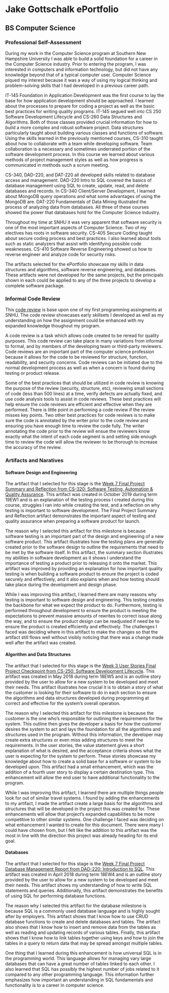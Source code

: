 # Jake Gottschalk ePortfolio
## BS Computer Science


### Professional Self-Assessment

During my work in the Computer Science program at Southern New Hampshire University I was able to build a solid foundation for a career in the Computer Science industry. Prior to entering the program, I was interested in computers and information technology, but did not have any knowledge beyond that of a typical computer user. Computer Science piqued my interest because it was a way of using my logical thinking and problem-solving skills that I had developed in a previous career path. 
	
IT-145 Foundation in Application Development was the first course to lay the base for how application development should be approached. I learned about the processes to prepare for coding a project as well as the basic best practices for writing quality programs. IT-145 segued well into CS 250 Software Development Lifecycle and CS-260 Data Structures and Algorithms. Both of those classes provided crucial information for how to build a more complex and robust software project. Data structures particularly taught about building various classes and functions of software. Using the skills learned in the previously mentioned courses, CS-310 taught about how to collaborate with a team while developing software. Team collaboration is a necessary and sometimes underrated portion of the software development process. In this course we learned about various methods of project management styles as well as how progress is communicated in methods such a scrum meeting.

CS-340, DAD-220, and DAT-220 all developed skills related to database access and management. DAD-220 Intro to SQL covered the basics of database management using SQL to create, update, read, and delete databases and records. In CS-340 Client/Server Development, I learned about MongoDB query operations and what some advantages of using the MongoDB are. DAT-220 Fundamentals of Data Mining illustrated the process of analyzing data from databases. All three of these courses showed the power that databases hold for the Computer Science industry.

Throughout my time at SNHU it was very apparent that software security is one of the most important aspects of Computer Science. Two of my electives has roots in software security. CS-405 Secure Coding taught about secure coding process and best practices. I also learned about tools such as static analyzers that assist with identifying possible code weaknesses. CS-410 Software Reverse Engineering showed us how to reverse engineer and analyze code for security risks.

The artifacts selected for the ePortfolio showcase my skills in data structures and algorithms, software reverse engineering, and databases. These artifacts were not developed for the same projects, but the principals shown in each could be applied to any of the three projects to develop a complete software package.


### Informal Code Review

This [code review](https://youtu.be/aLvutOS_UfU) is base upon one of my first programming assingments at SNHU. The code review showcases early skillsets I developed as well as my understanding on how the assignment could be enhanced with my expanded knowledge thoughout my program.

A code review is a task which allows code created to be reread for quality purposes. This code review can take place in many variations from informal to formal, and by members of the developing team or third-party reviewers. Code reviews are an important part of the computer science profession because it allows for the code to be reviewed for structure, function, readability, and security concerns. Code reviews can be initiated due to the normal development process as well as when a concern is found during testing or product release.

Some of the best practices that should be utilized in code review is knowing the purpose of the review (security, structure, etc), reviewing small sections of code (less than 500 lines) at a time, verify defects are actually fixed, and use code analysis tools to assist in code reviews. These best practices will help ensure the code reviews are efficient and effective when they are performed. There is little point in performing a code review if the review misses key points. Two other best practices for code reviews is to make sure the code is annotated by the writer prior to the code review and ensuring you have enough time to review the code fully. The writer annotating the code prior to the review will ensue the reviewers know exactly what the intent of each code segment is and setting side enough time to review the code will allow the reviewer to be thorough to increase the accuracy of the review.


### Artifacts and Naratives

#### Software Design and Engineering

The artifact that I selected for this stage is the [Week 7 Final Project Summary and Reflection from CS-320: Software Testing, Automation & Quality Assurance](https://drive.google.com/file/d/1_-biJzVYMaGyCA2ARoNHRwh3VDpy5oQe/view?usp=sharing). This artifact was created in October 2019 during term 19EW1 and is an explanation of the testing process I created during this course, struggles I ran into while creating the test, and a reflection on why testing is important to software development. The Final Project Summary and Reflection artifact demonstrates the important aspect of testing and quality assurance when preparing a software product for launch.

The reason why I selected this artifact for this milestone is because software testing is an important part of the design and engineering of a new software product. This artifact illustrates how the testing plans are generally created prior to the software design to outline the requirements that need to be met by the software itself. In this artifact, the summary section illustrates my abilities in software development as it shows I understand the importance of testing a product prior to releasing it onto the market. This artifact was improved by providing an explanation for how important quality testing is when building a software product to ensure the project is coded securely and effectively, and it also explains when and how testing should take place during the development and design phase.

While I was improving this artifact, I learned there are many reasons why testing is important to software design and engineering. This testing creates the backbone for what we expect the product to do. Furthermore, testing is performed throughout development to ensure the product is meeting the expectations to prevent massive amounts of rewrites to correct issue along the way, and to ensure the product design can be readjusted if need be to ensure the product is created efficiently and effectively. The challenges I faced was deciding where in this artifact to make the changes so that the artifact still flows well without visibly noticing that there was a change made well after the artifact was created.


#### Algorithm and Data Structures

The artifact that I selected for this stage is the [Week 3 User Stories Final Project Checkpoint from CS-250: Software Development Lifecycle](https://drive.google.com/file/d/1ZBtxx5LKgka3BAoYstSvVpflvgI5mM-9/view?usp=sharing). This artifact was created in May 2018 during term 18EW5 and is an outline story provided by the user to allow for a new system to be developed and meet their needs. This artifact illustrates how crucial it is to obtain a story of what the customer is looking for their software to do in each section to ensure the algorithms and data structures developed during programming at correct and effective for the system’s overall operation.
  
The reason why I selected this artifact for this milestone is because the customer is the one who’s responsible for outlining the requirements for the system. This outline then gives the developer a basis for how the customer desires the system to act and lays the foundation for all the algorithms and structures used in the program. Without this information, the developer may create extra structures or even miss adding structures to meet the requirements. In the user stories, the value statement gives a short explanation of what is desired, and the acceptance criteria shows what the user is expecting for the system to perform. These stories showcase my knowledge about how to create a solid base for a software or system to be developed upon. This artifact had a small enhancement, which was the addition of a fourth user story to display a certain destination type. This enhancement will allow the end user to have additional functionality to the program. 
  
While I was improving this artifact, I learned there are multiple things people look for out of similar travel systems. I found by adding the enhancements to my artifact, I made the artifact create a large basis for the algorithms and structures that will be developed in the project this was created for. These enhancements will allow that project’s expanded capabilities to be more competitive to other similar systems. One challenge I faced was deciding on what enhancement I wanted to create for this document. There were many I could have chosen from, but I felt like the addition to this artifact was the most in line with the direction this project was already heading for its end goal.


#### Databases

The artifact that I selected for this stage is the [Week 7 Final Project Database Management Report from DAD-220: Introduction to SQL](https://drive.google.com/file/d/1PMps7bOlSdyB5jcG8K4ZhcJ9OkTdaXEX/view?usp=sharing). This artifact was created in April 2018 during term 18EW4 and is an outline story provided by the user to allow for a new system to be developed and meet their needs. This artifact shows my understanding of how to write SQL statements and queries. Additionally, this artifact demonstrates the benefits of using SQL for performing database functions.

The reason why I selected this artifact for the database milestone is because SQL is a commonly used database language and is highly sought after by employers. This artifact shows that I know how to use CRUD database functions to create and delete databases and tables. The artifact also shows that I know how to insert and remove data from the tables as well as reading and updating records of various tables. Finally, this artifact shows that I know how to link tables together using keys and how to join the tables in a query to return data that may be spread amongst multiple tables.

One thing that I learned during this enhancement is how universal SQL is in the programming world. This language allows for managing vary large databases that can have a great number of tables linked to each other. I also learned that SQL has possibly the highest number of jobs related to it compared to any other programming language. This information further emphasizes how important an understanding in SQL fundamentals and functionality is to a career in computer science.
